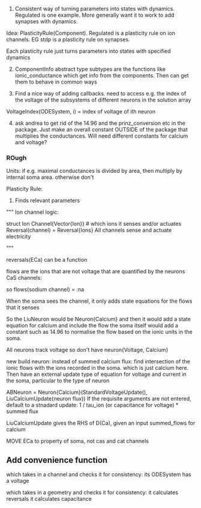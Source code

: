 1. Consistent way of turning parameters into states with dynamics. Regulated is one example. More generally want it to work to add synapses with dynamics.

Idea: PlasticityRule(Component). Regulated is a plasticity rule on ion channels. EG stdp is a plasticity rule on synapses.

Each plasticity rule just turns parameters into states with specified dynamics

2. ComponentInfo abstract type
subtypes are the functions like ionic_conductance which get info from the components. Then can get them to behave in common ways



3. Find a nice way of adding callbacks. need to access e.g. the index of the voltage of the subsystems of different neurons in the solution array

VoltageIndex(ODESystem, i)  = index of voltage of ith neuron


4. ask andrea to get rid of the 14.96 and the prinz_conversion etc in the package. Just make an overall constant OUTSIDE of the package that multiplies the conductances. Will need different constants for calcium and voltage?

### ROugh
Units:
if e.g. maximal conductances is divided by area, then multiply by internal soma area. otherwise don't


Plasticity Rule:

1. Finds relevant parameters


"""
Ion channel logic:

struct Ion
Channel{Vector{Ion}} # which ions it senses and/or actuates
Reversal(channel) = Reversal{Ions}
All channels sense and actuate electricity


"""

reversals(ECa) can be a function

flows are the ions that are not voltage that are quantified by the neurons
CaS channels:

so flows(sodium channel) = :na 

When the soma sees the channel, it only adds state equations for the flows that it senses

So the LiuNeuron would be Neuron{Calcium}
and then it would add a state equation for calcium and include the flow
the soma itself would add a constant such as 14.96 to normalise the flow based on the ionic units in the soma.


All neurons track voltage
so don't have neuron{Voltage, Calcium}


new build neuron:
instead of summed calcium flux: find intersection of the ionic flows with the ions recorded in the soma.  which is just calcium here.
Then have an external update type of equation for voltage and current in the soma, particular to the type of neuron

ABNeuron = Neuron{Calcium}(StandardVoltageUpdate(), LiuCalciumUpdate(neuron flux)) 
If the requisite arguments are not entered, default to a stnadard update:
1 / tau_ion (or capacitance for voltage) * summed flux

LiuCalciumUpdate gives the RHS of D(Ca), given an input summed_flows for calcium

MOVE ECa to property of soma, not cas and cat channels


## Add convenience function
which takes in a channel and checks it for consistency:
    its ODESystem has a voltage 


which takes in a geometry and checks it for consistency:
    it calculates reversals
    it calculates capacitance